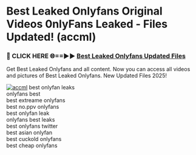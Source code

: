 # Best Leaked Onlyfans Original Videos 0nlyFans Leaked - Files Updated! (accml)

<h3>🔴 CLICK HERE 🌐==►► <a href="https://tinyurl.com/x26r9saj" rel="nofollow">Best Leaked Onlyfans Updated Files</a></h3>

Get Best Leaked Onlyfans and all content. Now you can access all videos and pictures of Best Leaked Onlyfans. New Updated Files 2025!

[![accml](https://i.imgur.com/LkgZPqh.gif)](https://tinyurl.com/x26r9saj)
best onlyfan leaks<br>
onlyfans best<br>
best extreame onlyfans<br>
best no.ppv onlyfans<br>
best onlyfan leak<br>
onlyfans best leaks<br>
best onlyfans twitter<br>
best asian onlyfan<br>
best cuckold onlyfans<br>
best cheap onlyfans